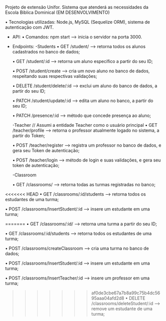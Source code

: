 Projeto de extensão Unifor. Sistema que atenderá as necessidades da Escola Biblica Dominical
(EM DESENVOLVIMENTO)

• Tecnologias utilizadas: Node.js, MySQL (Sequelize ORM), sistema de autenticação com JWT.

- API:
  • Comandos: npm start --> inicia o servidor na porta 3000.

- Endpoints:
  -Students
  • GET /student/ --> retorna todos os alunos cadastrados no banco de dados;

  • GET /student/:id --> retorna um aluno específico a partir do seu ID;

  • POST /student/create --> cria um novo aluno no banco de dados, respeitando suas respectivas validações;

  • DELETE /student/delete/:id --> exclui um aluno do banco de dados, a partir do seu ID;

  • PATCH /student/update/:id --> edita um aluno no banco, a partir do seu ID;

  • PATCH /presence/:id --> método que concede presença ao aluno;

  -Teacher // Assumi a entidade Teacher como o usuário principal
  • GET /teacher/profile --> retorna o professor atualmente logado no sistema, a partir do Token;

  • POST /teacher/register --> registra um professor no banco de dados, e gera seu Token de autenticação;

  • POST /teacher/login --> método de login e suas validações, e gera seu token de autenticação;

  -Classroom

  • GET /classrooms/ --> retorna todas as turmas registradas no banco;

<<<<<<< HEAD
  • GET /classrooms/:id/students --> retorna todos os estudantes de uma turma;

  • POST /classrooms/InsertStudent/:id --> insere um estudante em uma turma;

=======
  • GET /classrooms/:id/ --> retorna uma turma a partir do seu ID;

  • GET /classrooms/:id/students --> retorna todos os estudantes de uma turma;

  • POST /classrooms/createClassroom --> cria uma turma no banco de dados;

  • POST /classrooms/InsertStudent/:id --> insere um estudante em uma turma;

  • POST /classrooms/InsertTeacher/:id --> insere um professor em uma turma;

>>>>>>> af0de3cbe67a7b8a99c75b4dc5695aaa04afd2d8
  • DELETE /classrooms/deleteStudent/:id --> remove um estudante de uma turma;
